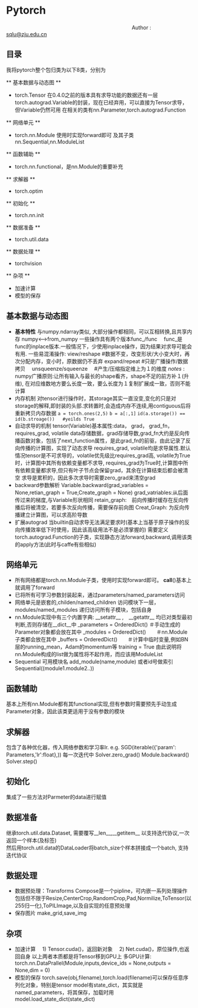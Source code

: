 # Pytorch
　&nbsp;　　　　　　　　　　　　　　　　　　　　　　　Author : sqlu@zju.edu.cn
## 目录
我将pytorch整个包归类为以下8类，分别为 

** 基本数据与动态图 **
-  torch.Tensor
在0.4.0之前的版本具有求导功能的数据还有一层torch.autograd.Variable的封装，现在已经弃用，可以直接为Tensor求导，但Variable仍然可用
在相关的类有nn.Parameter,torch.autograd.Function 

** 网络单元 **
- torch.nn.Module 使用时实现forward即可
及其子类　nn.Sequential,nn.ModuleList

** 函数辅助 **
- torch.nn.functional，是nn.Module的重要补充

** 求解器 **
- torch.optim

** 初始化 **
- torch.nn.init

** 数据准备 **
- torch.util.data

** 数据处理 **
- torchvision

** 杂项 **
- 加速计算
- 模型的保存

##  基本数据与动态图
-  **基本特性**
与numpy.ndarray类似, 大部分操作都相同，可以互相转换,且共享内存 
       numpy<-->from_numpy
 一些操作具有两个版本func_/func 　func_是func的inplace版本.一般情况下，少使用inplace操作，因为结果对求导可能会有用.
一些易混淆操作:
      view/reshape                  #数据不变，改变形状/大小变大时，再次分配内存，变小时，原数据仍不丢弃
      expand/repeat                #只是广播操作/数据拷贝　
      unsqueenze/squeenze 　#产生/压缩指定维上为１的维度
*notes* : numpy广播原则:让所有输入与最长的shape看齐，shape不足的前方补１(升维), 在对应维数地方要么长度一致，要么长度为１复制扩展成一致，否则不能计算
- 内存机制
 对tensor进行操作时，其storage其实一直没变,变化的只是对storage的解释,即封装的头部.求转置时,会造成内存不连续,用contiguous后将重新拷贝内存数据
  `a = torch.ones(2,5)`
  `b = a[:,1]`
	 `id(a.storage()) == id(b.stroage())   #yeilds True`	 
- 自动求导的机制 
tensor(Variable)基本属性:data， grad， grad_fn，requires_grad, volatile
data存储数据，grad存储导数,grad_fn大约是反向传播函数对象，包括了next_function属性，是此grad_fn的前驱，由此记录了反向传播的计算图，实现了动态求导
requires_grad, volatile均是求导属性.默认情况tensor是不可求导的，volatile优先级比requires_grad高,
volatile为True时，计算图中其所有依赖变量都不求导,
requires_grad为True时,计算图中所有依赖变量都求导,但只有叶子节点会保留grad，其余在计算结束后都会被清空
求导是累积的，因此多次求导时需要zero_grad来清空grad
- backward参数解析
     Variable.backward(grad_variables = None,retian_graph = True,Create_graph = None)
     grad_vatriables:从后面传过来的梯度,与Variable形状相同
     retain_graph:　前向传播时缓存在反向传播后将被清空，若要多次反向传播，需要保存前向图
     Creat_Graph:  为反向传播建立计算图，可以求高阶导数
- 扩展autograd
当builtin自动求导无法满足要求时(基本上当基于原子操作的反向传播效率低下时使用，因此该高级用法不是必须掌握的)
需要定义torch.autograd.Function的子类，实现静态方法forward,backward,调用该类的apply方法(此时与caffe有些相似)
## 网络单元
- 所有网络都是torch.nn.Module子类，使用时实现forward即可。 __call__()基本上就调用了forward
- 已将所有可学习参数封装起来，通过parameters/named_parameters访问 
- 网络单元是嵌套的,childen/named_children 访问模块下一层，modules/named_modules 递归访问所有子模块，包括自身
- nn.Module实现中有三个内置字典: \_\_setattr\_\_ ,　\_\_getattr\_\_ 均已对类型最初判断,否则存储在\_\_dict\_\_中
      _parameters = OrderedDict() ＃手动生成的Parameter对象都会放在其中
      _modules = OrderedDict()　　＃nn.Module子类都会放在其中
      _buffers = OrderedDict()　　＃计算中临时变量,例如BN层的running_mean，Adam的momentum等
      training = True
由此说明将nn.Module构成的list做为属性将不起作用，而应该用ModuleList
- Sequential
可用模块名 add_module(name,module) 或者id号做索引 Sequential((module1.module2..))
## 函数辅助
基本上所有nn.Module都有其functional实现,但有参数时需要预先手动生成Parameter对象，因此该类更适用于没有参数的模块
## 求解器
包含了各种优化器，传入网络参数和学习率lr.
e.g. SGD(iterable({'param': Parameters,'lr':float},))
每一次迭代中
      Solver.zero_grad()
      Module.backward()
      Solver.step()
## 初始化
集成了一些方法对Parmeter的data进行赋值
## 数据准备
继承torch.util.data.Dataset, 需要覆写\_\_len\_\_,\_\_getitem\_\_ 以支持迭代协议,一次返回一个样本(及标签)　  
然后用torch.util.data的DataLoader将batch_size个样本拼接成一个batch, 支持迭代协议
## 数据处理
- 数据预处理：Transforms
Compose是一个pipline，可内嵌一系列处理操作
包括但不限于Resize,CenterCrop,RandomCrop,Pad,Normilize,ToTensor(以255归一化),ToPILImage,以及自实现的任意预处理
- 保存图片
make_grid,save_img
## 杂项
- 加速计算
　1) Tensor.cuda()，返回新对象
　2) Net.cuda()，原位操作,也返回自身
 以上两者本质都是将Tensor移到GPU上
多GPU计算:
torch.nn.DataPrallel(Module,inputs,device_ids = None,outputs = None,dim = 0)　
- 模型的保存
torch.save(obj,filename),torch.load(filename)可以保存任意序列化对象，特别是tensor
model有state_dict，其实就是named_parameters，将其保存，加载时用model.load_state_dict(state_dict)